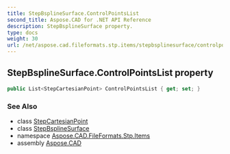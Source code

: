 ```yaml
---
title: StepBsplineSurface.ControlPointsList
second_title: Aspose.CAD for .NET API Reference
description: StepBsplineSurface property. 
type: docs
weight: 30
url: /net/aspose.cad.fileformats.stp.items/stepbsplinesurface/controlpointslist/
---
```

## StepBsplineSurface.ControlPointsList property

```csharp
public List<StepCartesianPoint> ControlPointsList { get; set; }
```

### See Also

* class [StepCartesianPoint](../../stepcartesianpoint/)
* class [StepBsplineSurface](../)
* namespace [Aspose.CAD.FileFormats.Stp.Items](../../stepbsplinesurface/)
* assembly [Aspose.CAD](../../../)


